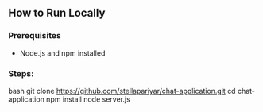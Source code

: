 ## How to Run Locally

### Prerequisites
- Node.js and npm installed

### Steps:
bash
git clone https://github.com/stellapariyar/chat-application.git
cd chat-application
npm install
node server.js